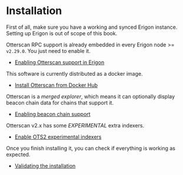 # Installation

First of all, make sure you have a working and synced Erigon instance. Setting up Erigon is out of scope of this book.

Otterscan RPC support is already embedded in every Erigon node >= `v2.29.0`. You just need to enable it.

- [Enabling Otterscan support in Erigon](./erigon.md)

This software is currently distributed as a docker image.

- [Install Otterscan from Docker Hub](./dockerhub.md)

Otterscan is a *merged explorer*, which means it can optionally display beacon chain data for chains that support it.

- [Enabling beacon chain support](./beacon-chain/)

Otterscan v2.x has some *EXPERIMENTAL* extra indexers.

- [Enable OTS2 experimental indexers](./ots2.md)

Once you finish installing it, you can check if everything is working as expected.

- [Validating the installation](./validating.md)
